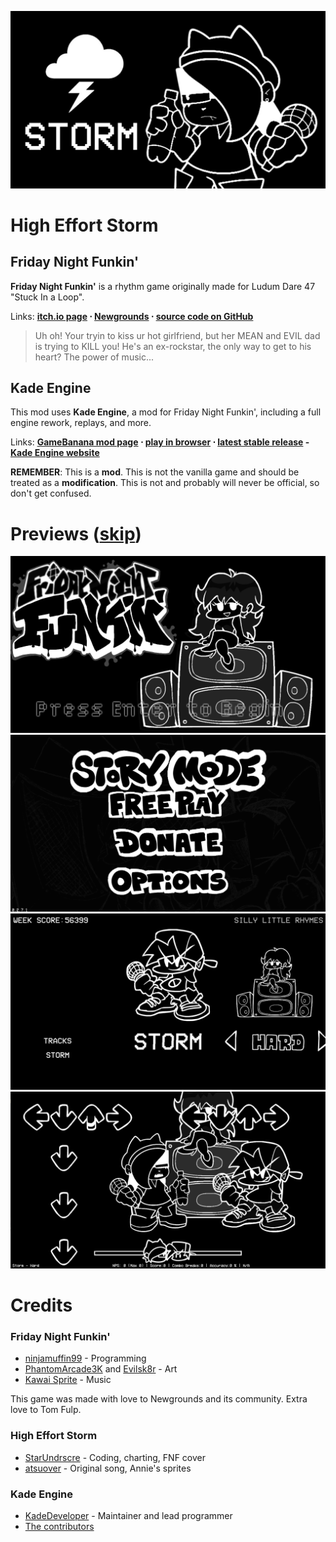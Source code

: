 
![Storm Thumbnail](thumbnails/storm_fnf.png)


# High Effort Storm
## Friday Night Funkin'
**Friday Night Funkin'** is a rhythm game originally made for Ludum Dare 47 "Stuck In a Loop".

Links: **[itch.io page](https://ninja-muffin24.itch.io/funkin) ⋅ [Newgrounds](https://www.newgrounds.com/portal/view/770371) ⋅ [source code on GitHub](https://github.com/ninjamuffin99/Funkin)**
> Uh oh! Your tryin to kiss ur hot girlfriend, but her MEAN and EVIL dad is trying to KILL you! He's an ex-rockstar, the only way to get to his heart? The power of music... 

## Kade Engine
This mod uses **Kade Engine**, a mod for Friday Night Funkin', including a full engine rework, replays, and more.

Links: **[GameBanana mod page](https://gamebanana.com/gamefiles/16761) ⋅ [play in browser](https://funkin.puyo.xyz) ⋅ [latest stable release](https://github.com/KadeDev/Kade-Engine/releases/latest) - [Kade Engine website](https://KadeDev.github.io/Kade-Engine/)**

**REMEMBER**: This is a **mod**. This is not the vanilla game and should be treated as a **modification**. This is not and probably will never be official, so don't get confused.

# Previews ([skip](#credits))

![Title Menu](thumbnails/storm_titlemenu.png)
![Main Menu](thumbnails/storm_mainmenu.png)
![Story Menu](thumbnails/storm_storymenu.png)
![Gameplay Preview](thumbnails/storm_gameplay.png)

# Credits
### Friday Night Funkin'
 - [ninjamuffin99](https://twitter.com/ninja_muffin99) - Programming
 - [PhantomArcade3K](https://twitter.com/phantomarcade3k) and [Evilsk8r](https://twitter.com/evilsk8r) - Art
 - [Kawai Sprite](https://twitter.com/kawaisprite) - Music

This game was made with love to Newgrounds and its community. Extra love to Tom Fulp.

### High Effort Storm
- [StarUndrscre](https://twitter.com/StarUnderscre_) - Coding, charting, FNF cover
- [atsuover](https://twitter.com/atsuover) - Original song, Annie's sprites

### Kade Engine
- [KadeDeveloper](https://twitter.com/KadeDeveloper) - Maintainer and lead programmer
- [The contributors](https://github.com/KadeDev/Kade-Engine/graphs/contributors)
